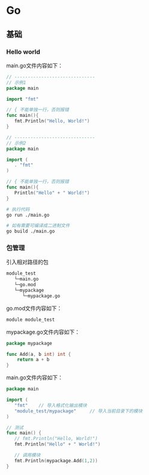 
# Go

## 基础

### Hello world
main.go文件内容如下：
```go
// ------------------------------
// 示例1
package main

import "fmt"

// { 不能单独一行，否则报错
func main(){
   fmt.Println("Hello, World!")
}

// ------------------------------
// 示例2
package main

import (
   . "fmt"
)

// { 不能单独一行，否则报错
func main(){
   Println("Hello" + " World!")
}

```

```bash
# 执行代码
go run ./main.go

# 如有需要可编译成二进制文件
go build ./main.go
```

### 包管理
引入相对路径的包
```bash
module_test
   └─main.go
   └─go.mod
   └─mypackage
      └─mypackage.go
```

go.mod文件内容如下：
```go
module module_test
```

mypackage.go文件内容如下：
```go
package mypackage

func Add(a, b int) int {
	return a + b
}
```

main.go文件内容如下：
```go
package main

import (
   "fmt"    // 导入格式化输出模块
   "module_test/mypackage"     // 导入当前目录下的模块
)

// 测试
func main() {
   // fmt.Println("Hello, World!")
   fmt.Println("Hello" + " World!")

   // 调用模块
   fmt.Println(mypackage.Add(1,2))
}
```